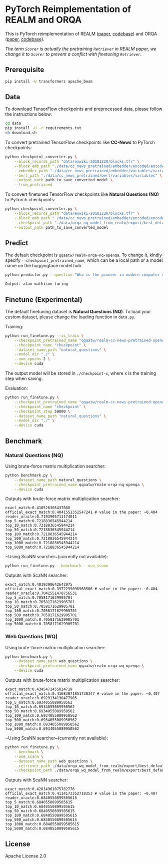 # PyTorch Reimplementation of REALM and ORQA

This is PyTorch reimplementation of REALM ([paper](https://arxiv.org/abs/2002.08909), [codebase](https://github.com/google-research/language/tree/master/language/realm)) and ORQA ([paper](https://arxiv.org/abs/1906.00300), [codebase](https://github.com/google-research/language/tree/master/language/orqa)). 


*The term `Scorer` is actually the pretraining `Retriever` in REALM paper, we change it to `Scorer` to prevent a conflict with finetuning `Retriever`.*


## Prerequisite

```bash
pip install -U transformers apache_beam
```

## Data

To download TensorFlow checkpoints and preprocessed data, please follow the instructions below:

```bash
cd data
pip install -U -r requirements.txt
sh download.sh
```

To convert pretrained TensorFlow checkpoints like **CC-News** to PyTorch checkpoints:

```bash
python checkpoint_converter.py \
    --block_records_path "data/enwiki-20181220/blocks.tfr" \
    --block_emb_path "./data/cc_news_pretrained/embedder/encoded/encoded.ckpt" \
    --embedder_path "./data/cc_news_pretrained/embedder/variables/variables" \
    --bert_path "./data/cc_news_pretrained/bert/variables/variables" \
    --output_path path_to_save_converted_model \
    --from_pretrained
```

To convert finetuned TensorFlow checkpoints like **Natural Questions (NQ)** to PyTorch checkpoints:

```bash
python checkpoint_converter.py \
    --block_records_path "data/enwiki-20181220/blocks.tfr" \
    --block_emb_path "./data/cc_news_pretrained/embedder/encoded/encoded.ckpt" \
    --checkpoint_path "./data/orqa_nq_model_from_realm/export/best_default/checkpoint/model.ckpt-300000" \
    --output_path path_to_save_converted_model
```

## Predict

The default checkpoint is `qqaatw/realm-orqa-nq-openqa`. To change it, kindly specify `--checkpoint_pretrained_name`, which can be a local path or a model name on the huggingface model hub.

```bash
python predictor.py --question "Who is the pioneer in modern computer science?"

Output: alan mathison turing
```

## Finetune (Experimental)

The default finetuning dataset is **Natural Questions (NQ)**. To load your custom dataset, please change the loading function in `data.py`.

Training:

```bash
python run_finetune.py --is_train \
    --checkpoint_pretrained_name "qqaatw/realm-cc-news-pretrained-openqa" \
    --checkpoint_name "checkpoint" \
    --dataset_name_path "natural_questions" \
    --model_dir "./" \
    --num_epochs 2 \
    --device cuda
```

The output model will be stored in `./checkpoint-x`, where x is the training step when saving.

Evaluation:

```bash
python run_finetune.py \
    --checkpoint_pretrained_name "qqaatw/realm-cc-news-pretrained-openqa" \
    --checkpoint_name "checkpoint" \
    --checkpoint_step 50000 \
    --dataset_name_path "natural_questions" \
    --model_dir "./" \
    --device cuda
```

## Benchmark

### Natural Questions (NQ)

Using brute-force matrix multiplication searcher:

```bash
python benchmark.py \
    --dataset_name_path natural_questions \
    --checkpoint_pretrained_name qqaatw/realm-orqa-nq-openqa \
    --device cuda
```

Outputs with brute-force matrix multiplication searcher:

```
exact_match:0.410526305437088
official_exact_match:0.4041551351547241 # value in the paper: ~0.404
reader_oracle:0.7193905711174011
top_5_match:0.7218836545944214
top_10_match:0.7218836545944214
top_50_match:0.7218836545944214
top_100_match:0.7218836545944214
top_500_match:0.7218836545944214
top_1000_match:0.7218836545944214
top_5000_match:0.7218836545944214
```

~Using ScaNN searcher~(currently not available):

```bash
python run_finetune.py --benchmark --use_scann
```

Outputs with ScaNN searcher:

```
exact_match:0.4019390642642975
official_exact_match:0.3972299098968506 # value in the paper: ~0.404
reader_oracle:0.7041551470756531
top_5_match:0.7058171629905701
top_10_match:0.7058171629905701
top_50_match:0.7058171629905701
top_100_match:0.7058171629905701
top_500_match:0.7058171629905701
top_1000_match:0.7058171629905701
top_5000_match:0.7058171629905701
```

### Web Questions (WQ)

Using brute-force matrix multiplication searcher:

```bash
python benchmark.py \
    --dataset_name_path web_questions \
    --checkpoint_pretrained_name qqaatw/realm-orqa-wq-openqa \
    --device cuda
```

Outputs with brute-force matrix multiplication searcher:

```
exact_match:0.4345472455024719
official_exact_match:0.41683071851730347 # value in the paper: ~0.407
reader_oracle:0.6929134130477905
top_5_match:0.6934055089950562
top_10_match:0.6934055089950562
top_50_match:0.6934055089950562
top_100_match:0.6934055089950562
top_500_match:0.6934055089950562
top_1000_match:0.6934055089950562
top_5000_match:0.6934055089950562
```

~Using ScaNN searcher~(currently not available):

```bash
python run_finetune.py \
    --benchmark \
    --use_scann \
    --dataset_name_path web_questions \
    --retriever_path ./data/orqa_wq_model_from_realm/export/best_default/checkpoint/model.ckpt-205020 \
    --checkpoint_path ./data/orqa_wq_model_from_realm/export/best_default/checkpoint/model.ckpt-205020
```

Outputs with ScaNN searcher:

```
exact_match:0.42814961075782776
official_exact_match:0.4114173352718353 # value in the paper: ~0.407
reader_oracle:0.6840550899505615
top_5_match:0.6840550899505615
top_10_match:0.6840550899505615
top_50_match:0.6840550899505615
top_100_match:0.6840550899505615
top_500_match:0.6840550899505615
top_1000_match:0.6840550899505615
top_5000_match:0.6840550899505615
```

## License

Apache License 2.0